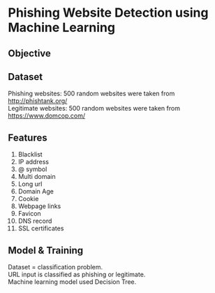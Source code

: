 # Phishing Website Detection using Machine Learning
## Objective

## Dataset
Phishing websites: 500 random websites were taken from http://phishtank.org/ <br />
Legitimate websites: 500 random websites were taken from https://www.domcop.com/

## Features
1. Blacklist
2. IP address
3. @ symbol
4. Multi domain
5. Long url
6. Domain Age
7. Cookie
8. Webpage links
9. Favicon
10. DNS record
11. SSL certificates

## Model & Training
Dataset = classification problem. <br />
URL input is classified as phishing or legitimate. <br />
Machine learning model used Decision Tree.


